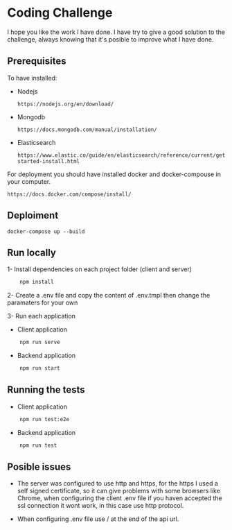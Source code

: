 # Coding Challenge

I hope you like the work I have done. I have try to give a good solution to the challenge,
always knowing that it's posible to improve what I have done.

## Prerequisites

To have installed:

- Nodejs
  ```
  https://nodejs.org/en/download/
  ```
- Mongodb

  ```
  https://docs.mongodb.com/manual/installation/
  ```

- Elasticsearch

  ```
  https://www.elastic.co/guide/en/elasticsearch/reference/current/getting-started-install.html
  ```

For deployment you should have installed docker and docker-compouse in your computer.

  ```
  https://docs.docker.com/compose/install/
  ```

## Deploiment

```
docker-compose up --build
```

## Run locally

1- Install dependencies on each project folder (client and server)

```bash
    npm install
```

2- Create a .env file and copy the content of .env.tmpl then change the paramaters for your own

3- Run each application

- Client application

```bash
    npm run serve
```

- Backend application

```bash
    npm run start
```

## Running the tests

- Client application

```bash
    npm run test:e2e
```

- Backend application

```bash
    npm run test
```

## Posible issues
- The server was configured to use http and https, for the https I used a self signed certificate, so it can give problems with some browsers like Chrome, when configuring the client .env file if you haven accepted the ssl connection it wont work, in this case use http protocol.

- When configuring .env file use / at the end of the api url.